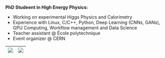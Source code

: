 **PhD Studeent in High Energy Physics:**
- Working on experimental Higgs Physics and Calorimetry
- Experience with Linux, C/C++, Python, Deep Learning (CNNs, GANs), GPU Computing, Workflow management and Data Science
- Teacher assistant @ École polytechnique
- Event organizer @ CERN

| [![](https://github-readme-stats.vercel.app/api?username=bfonta&include_all_commits=true&custom_title=My%20GitHub%20stats:&line_height=19&count_private=true&theme=tokyonight)](https://github.com/anuraghazra/github-readme-stats) | [![](https://github-readme-stats-git-masterrstaa-rickstaa.vercel.app/api/top-langs/?username=bfonta&layout=compact&theme=tokyonight)](https://github.com/anuraghazra/github-readme-stats) |
|--------------|-----------|
